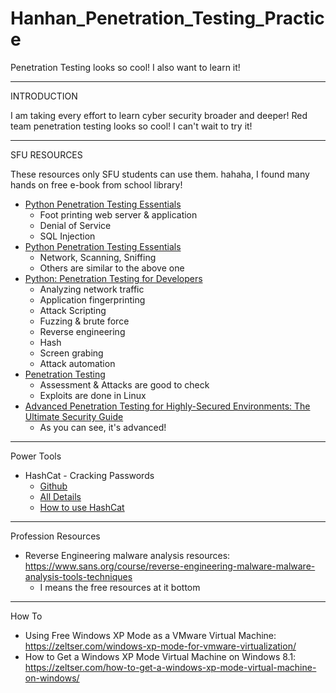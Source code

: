 # Hanhan_Penetration_Testing_Practice
Penetration Testing looks so cool! I also want to learn it!


*****************************************************************

INTRODUCTION

I am taking every effort to learn cyber security broader and deeper! Red team penetration testing looks so cool! I can't wait to try it!


*****************************************************************

SFU RESOURCES

These resources only SFU students can use them. hahaha, I found many hands on free e-book from school library!

* [Python Penetration Testing Essentials][1]
  * Foot printing web server & application
  * Denial of Service
  * SQL Injection
* [Python Penetration Testing Essentials][4]
  * Network, Scanning, Sniffing
  * Others are similar to the above one
* [Python: Penetration Testing for Developers][2]
  * Analyzing network traffic
  * Application fingerprinting
  * Attack Scripting
  * Fuzzing & brute force
  * Reverse engineering
  * Hash
  * Screen grabing
  * Attack automation
* [Penetration Testing][3]
  * Assessment & Attacks are good to check
  * Exploits are done in Linux
* [Advanced Penetration Testing for Highly-Secured Environments: The Ultimate Security Guide][5]
  * As you can see, it's advanced!
  
*****************************************************************

Power Tools

* HashCat - Cracking Passwords
  * [Github][6]
  * [All Details][7]
  * [How to use HashCat][8]


[1]:http://proquest.safaribooksonline.com.proxy.lib.sfu.ca/9781784398583?uicode=simonfraser
[2]:http://proquest.safaribooksonline.com.proxy.lib.sfu.ca/9781787128187?uicode=simonfraser
[3]:http://proquest.safaribooksonline.com.proxy.lib.sfu.ca/9781457185342?uicode=simonfraser
[4]:http://proquest.safaribooksonline.com.proxy.lib.sfu.ca/9781784398583?uicode=simonfraser
[5]:http://proquest.safaribooksonline.com.proxy.lib.sfu.ca/9781849517744?uicode=simonfraser
[6]:https://github.com/hashcat/hashcat
[7]:https://hashcat.net/hashcat/
[8]:https://www.youtube.com/watch?v=8fxLH-pokAI

*****************************************************************

Profession Resources

* Reverse Engineering malware analysis resources: https://www.sans.org/course/reverse-engineering-malware-malware-analysis-tools-techniques
  * I means the free resources at it bottom
  
*****************************************************************

How To

* Using Free Windows XP Mode as a VMware Virtual Machine: https://zeltser.com/windows-xp-mode-for-vmware-virtualization/
* How to Get a Windows XP Mode Virtual Machine on Windows 8.1: https://zeltser.com/how-to-get-a-windows-xp-mode-virtual-machine-on-windows/
